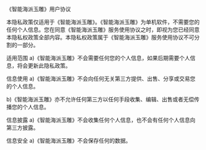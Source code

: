 《智能海派玉雕》用户协议

本隐私政策仅适用于《智能海派玉雕》。《智能海派玉雕》为单机软件，不需要您的任何个人信息。您在同意《智能海派玉雕》服务使用协议之时，即视为您已经同意本隐私权政策全部内容。本隐私权政策属于《智能海派玉雕》服务使用协议不可分割的一部分。

适用范围
a)《智能海派玉雕》不会需要任何您的个人信息，如果后期需要个人信息，将会更新此隐私政策。

信息使用
a)《智能海派玉雕》不会向任何无关第三方提供、出售、分享或交易您的个人信息。

b)《智能海派玉雕》亦不允许任何第三方以任何手段收集、编辑、出售或者无偿传播您的个人信息。

信息披露
a)《智能海派玉雕》不会收集任何个人信息，也不会有任何个人信息向第三方披露。

信息安全
a)《智能海派玉雕》不会保存任何的数据。
